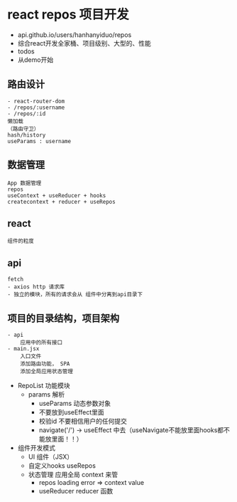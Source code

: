 # react repos 项目开发
- api.github.io/users/hanhanyiduo/repos
- 综合react开发全家桶、项目级别、大型的、性能
- todos 
- 从demo开始

## 路由设计
    - react-router-dom
    - /repos/:username
    - /repos/:id
    懒加载 
    （路由守卫）
    hash/history
    useParams : username 
## 数据管理
    App 数据管理 
    repos 
    useContext + useReducer + hooks
    createcontext + reducer + useRepos
## react 
    组件的粒度 
## api 
    fetch
    - axios http 请求库
    - 独立的模块，所有的请求会从 组件中分离到api目录下

## 项目的目录结构，项目架构
    - api 
        应用中的所有接口
    - main.jsx 
        入口文件
        添加路由功能， SPA 
        添加全局应用状态管理
- RepoList 功能模块
    - params 解析
        - useParams 动态参数对象
        - 不要放到useEffect里面
        - 校验id
            不要相信用户的任何提交
        - navigate('/') -> useEffect 中去（useNavigate不能放里面hooks都不能放里面！！）
- 组件开发模式
    - UI 组件（JSX） 
    - 自定义hooks useRepos
    - 状态管理 应用全局 context 来管
        - repos loading error  => context value
        - useReducer reducer 函数 